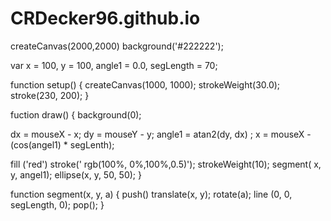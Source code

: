 # CRDecker96.github.io
createCanvas(2000,2000)
background('#222222');

var x = 100,
y = 100,
angle1 = 0.0,
segLength = 70; 
 
 function setup() {
createCanvas(1000, 1000);
strokeWeight(30.0); 
stroke(230, 200);
}
 
 fuction draw() {
   background(0); 
   
   dx = mouseX - x; 
   dy = mouseY - y; 
   angle1 = atan2(dy, dx) ;
   x = mouseX - (cos(angel1) * segLenth); 
   
   fill ('red')
   stroke(' rgb(100%, 0%,100%,0.5)');
   strokeWeight(10);
   segment( x, y, angel1); 
   ellipse(x, y, 50, 50);
 }
 
 function segment(x, y, a) {
   push()
   translate(x, y); 
   rotate(a); 
   line (0, 0, segLength, 0);
   pop();
 }

